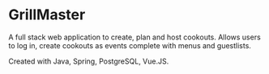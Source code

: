 # GrillMaster

A full stack web application to create, plan and host cookouts. Allows users to log in, create cookouts as events complete with menus and guestlists.

Created with Java, Spring, PostgreSQL, Vue.JS.
